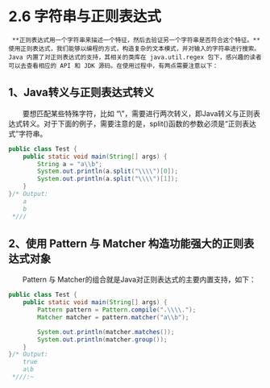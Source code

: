 # 2.6 字符串与正则表达式

     **正则表达式用一个字符串来描述一个特征，然后去验证另一个字符串是否符合这个特征。**使用正则表达式，我们能够以编程的方式，构造复杂的文本模式，并对输入的字符串进行搜索。Java 内置了对正则表达式的支持，其相关的类库在 java.util.regex 包下，感兴趣的读者可以去查看相应的 API 和 JDK 源码。在使用过程中，有两点需要注意以下：

## 1、Java转义与正则表达式转义

　　要想匹配某些特殊字符，比如 “\”，需要进行两次转义，即Java转义与正则表达式转义。对于下面的例子，需要注意的是，split\(\)函数的参数必须是“正则表达式”字符串。

```java
public class Test {
    public static void main(String[] args) {
        String a = "a\\b";
        System.out.println(a.split("\\\\")[0]);
        System.out.println(a.split("\\\\")[1]);
    }
}/* Output: 
    a
    b
 *///
```

## 2、使用 Pattern 与 Matcher 构造功能强大的正则表达式对象

　　Pattern 与 Matcher的组合就是Java对正则表达式的主要内置支持，如下：

```java
public class Test {
    public static void main(String[] args) {
        Pattern pattern = Pattern.compile(".\\\\.");
        Matcher matcher = pattern.matcher("a\\b");

        System.out.println(matcher.matches());
        System.out.println(matcher.group());
    }
}/* Output: 
    true
    a\b
 *///:~
```

